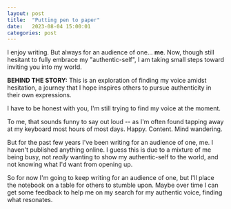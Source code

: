 ```yaml
---
layout: post
title:  "Putting pen to paper"
date:   2023-08-04 15:00:01
categories: post
---
```

I enjoy writing. But always for an audience of one... **me**. Now, though still hesitant to fully embrace my "authentic-self", I am taking small steps toward inviting you into my world.

**BEHIND THE STORY:** This is an exploration of finding my voice amidst hesitation, a journey that I hope inspires others to pursue authenticity in their own expressions.
<!--more-->

I have to be honest with you, I'm still trying to find my voice at the moment.

To me, that sounds funny to say out loud -- as I'm often found tapping away at my keyboard most hours of most days. Happy. Content. Mind wandering.  

But for the past few years I've been writing for an audience of one, me. I haven't published anything online. I guess this is due to a mixture of me being busy, not *really* wanting to show my authentic-self to the world, and not knowing what I'd want from opening up.

So for now I'm going to keep writing for an audience of one, but I'll place the notebook on a table for others to stumble upon. Maybe over time I can get some feedback to help me on my search for my authentic voice, finding what resonates. 

